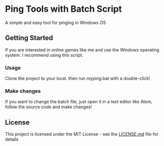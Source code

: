 # Ping Tools with Batch Script
A simple and easy tool for pinging in Windows OS
## Getting Started
If you are interested in online games like me and use the Windows operating system. I recommend using this script.
### Usage
Clone the project to your local. then run myping.bat with a double-click!
### Make changes
If you want to change the batch file, just open it in a text editor like Atom, follow the source code and make changes!
## License
This project is licensed under the MIT License - see the [LICENSE.md](LICENSE.md) file for details
